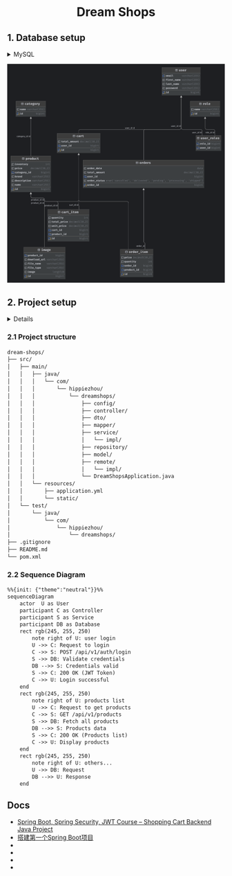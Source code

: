 <div align="center">

# Dream Shops

</div>

## 1. Database setup

<details>

<summary>MySQL</summary>

```bash
docker run -itd --name mysql-test -p 3306:3306 -e MYSQL_ROOT_PASSWORD=123456 mysql
```

</details>

![db_diagram.png](docs/images/db_diagram.png)

## 2. Project setup

<details>

```bash
./mvnw spring-boot:run #visit http://localhost:8080/swagger-ui/index.html
```

</details>

### 2.1 Project structure

```bash
dream-shops/
├── src/
│   ├── main/
│   │   ├── java/
│   │   │   └── com/
│   │   │       └── hippiezhou/
│   │   │           └── dreamshops/
│   │   │               ├── config/
│   │   │               ├── controller/
│   │   │               ├── dto/
│   │   │               ├── mapper/
│   │   │               ├── service/
│   │   │               │   └── impl/
│   │   │               ├── repository/
│   │   │               ├── model/
│   │   │               ├── remote/
│   │   │               │   └── impl/
│   │   │               └── DreamShopsApplication.java
│   │   └── resources/
│   │       ├── application.yml
│   │       └── static/
│   └── test/
│       └── java/
│           └── com/
│               └── hippiezhou/
│                   └── dreamshops/
├── .gitignore
├── README.md
└── pom.xml
```

### 2.2 Sequence Diagram

```mermaid
%%{init: {"theme":"neutral"}}%%
sequenceDiagram
    actor  U as User
    participant C as Controller
    participant S as Service
    participant DB as Database
    rect rgb(245, 255, 250)
        note right of U: user login
        U ->> C: Request to login
        C ->> S: POST /api/v1/auth/login
        S ->> DB: Validate credentials
        DB -->> S: Credentials valid
        S ->> C: 200 OK (JWT Token)
        C ->> U: Login successful
    end
    rect rgb(245, 255, 250)
        note right of U: products list
        U ->> C: Request to get products
        C ->> S: GET /api/v1/products
        S ->> DB: Fetch all products
        DB -->> S: Products data
        S ->> C: 200 OK (Products list)
        C ->> U: Display products
    end
    rect rgb(245, 255, 250)
        note right of U: others...
        U ->> DB: Request
        DB -->> U: Response
    end

```

## Docs

- [Spring Boot, Spring Security, JWT Course – Shopping Cart Backend Java Project](https://www.youtube.com/watch?v=oGhc5Z-WJSw&ab_channel=freeCodeCamp.org)
- [搭建第一个Spring Boot项目](https://javabetter.cn/springboot/initializr.html)
- [](https://javabetter.cn/home.html)
- [](https://start.spring.io/)
- [](https://github.com/dailycodework/dream-shops)
- [](https://springdoc.org/)